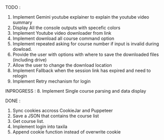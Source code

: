 TODO :
1. Implement Gemini youtube explainer to explain the youtube video summary
2. Display All the console outputs with specefic colors
3. Implement Youtube video downloader from link
4. Implement download all course command option
5. Implement repeated asking for course number if input is invalid during dowload.
6. Provide the user with options with where to save the downloaded files (including drive)
7. Allow the user to change the download location
9. Implement Fallback when the session link has expired and need to relogin
12. Implement Retry mechanism for login

INPROGRESS :
8. Implement Single course parsing and data display

DONE :
1. Sync cookies accross CookieJar and Puppeteer
1. Save a JSON that contains the course list
2. Get course list.
11. Implement login into taxila
10. Append cookie function instead of overwrite cookie